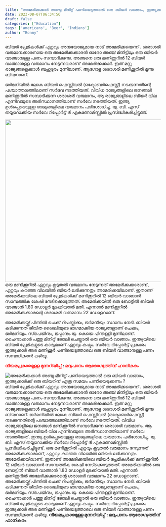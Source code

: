 ```yaml
---
title: "അമേരിക്കക്കാർ അഞ്ചു മിനിറ്റ് പണിയെടുത്താൽ ഒരു ബിയർ വാങ്ങാം, ഇന്ത്യക്കാർക്ക് ഒരു ബിയറിന് എത്ര സമയം പണിയെടുക്കണം ?"
date: 2023-08-07T06:34:56
draft: false
categories: ["Education"]
tags: ['americans', 'Beer', 'Indians']
author: "Bonny"
---
```


ബിയര്‍ പ്രേമികള്‍ക്ക് ഏറ്റവും അനുയോജ്യമായ നാട് അമേരിക്കയെന്ന് . ശരാശരി വരുമാനക്കാരനായ ഒരു അമേരിക്കക്കാരന്‍ ഓരോ അഞ്ച് മിനിട്ടിലും ഒരു ബിയര്‍ വാങ്ങാനുള്ള പണം സമ്പാദിക്കുന്നു. അങ്ങനെ ഒരു മണിക്കൂറില്‍ 12 ബിയര്‍ വാങ്ങാനുള്ള വരുമാനം നേടുന്നവരാണ് അമേരിക്കക്കാര്‍. ഇത് മറ്റു രാജ്യങ്ങളെക്കാള്‍ ബഹുദൂരം മുന്നിലാണ്. ആഗോള ശരാശരി മണിക്കൂറില്‍ മൂന്നു ബിയറാണ്.

ജര്‍മനിയില്‍ ലോക ബിയര്‍ ഫെസ്റ്റിവല്‍ (ഒക്ടോബര്‍ഫെസ്റ്റ്) നടക്കുന്നതിന്റെ പശ്ചാത്തലത്തിലാണ് സര്‍വേ നടത്തിയത്. വിവിധ രാജ്യങ്ങളിലെ ജനങ്ങള്‍ മണിക്കൂറില്‍ സമ്പാദിക്കുന്ന ശരാശരി വരുമാനം, ആ രാജ്യങ്ങളിലെ ബിയര്‍ വില എന്നിവയുടെ അടിസ്ഥാനത്തിലാണ് സര്‍വേ നടത്തിയത്. ഇന്ത്യ ഉള്‍പ്പെടെയുള്ള രാജ്യങ്ങളിലെ വരുമാനം പരിശോധിച്ചു. യു. ബി. എസ് തയ്യാറാക്കിയ സര്‍വേ റിപ്പോര്‍ട്ട് ദി എകണോമിസ്റ്റില്‍ പ്രസിദ്ധീകരിച്ചിട്ടുണ്ട്.

<a href="http://13.232.38.164/wp-content/uploads/2023/08/fwfgggg-2.webp"><img class="size-full wp-image-406442 aligncenter" src="http://13.232.38.164/wp-content/uploads/2023/08/fwfgggg-2.webp" alt="" width="700" height="525" /></a>ഒരു മണിക്കൂറില്‍ ഏറ്റവും കൂടുതല്‍ വരുമാനം നേടുന്നത് അമേരിക്കക്കാരാണ്, ഏറ്റവും കുറഞ്ഞ വിലയില്‍ ബിയര്‍ ലഭിക്കുന്നതും അമേരിക്കയിലാണ്. ഇതാണ് അമേരിക്കയിലെ ബിയര്‍ പ്രേമികള്‍ക്ക് മണിക്കൂറില്‍ 12 ബിയര്‍ വാങ്ങാന്‍ സാമ്പത്തിക ശേഷി നേടിക്കൊടുത്തത്. അമേരിക്കയില്‍ ഒരു ബോട്ടില്‍ ബിയര്‍ വാങ്ങാന്‍ 1.80 ഡോളര്‍ മുടക്കിയാല്‍ മതി. എന്നാല്‍ മണിക്കൂറില്‍ അമേരിക്കക്കാരന്റെ ശരാശരി വരുമാനം 22 ഡോളറാണ്.

അമേരിക്കയ്ക്ക് പിന്നില്‍ ചെക്ക് റിപബ്ലിക്കും, ജര്‍മനിയും സ്ഥാനം നേടി. ബിയര്‍ കുടിക്കുന്നത് ജീവിത ശൈലിയുടെ ഭാഗമാക്കിയ രാജ്യങ്ങളാണ് ചെക്കും, ജര്‍മനിയും. സ്‌പെയിനും, ജപ്പാനും യു. കെയെ പിന്തള്ളി മുന്നിലാണ്. ചൈനാക്കാര്‍ പത്തു മിനിറ്റ് ജോലി ചെയ്താല്‍ ഒരു ബിയര്‍ വാങ്ങാം. ഇന്ത്യയിലെ ബിയര്‍ പ്രേമികളുടെ കാര്യമാണ് ഏറ്റവും കഷ്ടം. സര്‍വേ റിപ്പോര്‍ട്ട് പ്രകാരം ഇന്ത്യക്കാര്‍ അര മണിക്കൂര്‍ പണിയെടുത്താലെ ഒരു ബിയര്‍ വാങ്ങാനുള്ള പണം സമ്പാദിക്കാന്‍ കഴിയൂ.

<strong><span style="color: #ff0000;">നിയമപ്രകാരമുള്ള മുന്നറിയിപ്പ്</span> : <span style="color: #ff0000;">മദ്യപാനം ആരോഗ്യത്തിന് ഹാനികരം</span></strong>


![അമേരിക്കക്കാർ അഞ്ചു മിനിറ്റ് പണിയെടുത്താൽ ഒരു ബിയർ വാങ്ങാം, ഇന്ത്യക്കാർക്ക് ഒരു ബിയറിന് എത്ര സമയം പണിയെടുക്കണം ?](http://13.232.38.164/wp-content/uploads/2023/08/fwfgggg-2.webp)ബിയര്‍ പ്രേമികള്‍ക്ക് ഏറ്റവും അനുയോജ്യമായ നാട് അമേരിക്കയെന്ന് . ശരാശരി വരുമാനക്കാരനായ ഒരു അമേരിക്കക്കാരന്‍ ഓരോ അഞ്ച് മിനിട്ടിലും ഒരു ബിയര്‍ വാങ്ങാനുള്ള പണം സമ്പാദിക്കുന്നു. അങ്ങനെ ഒരു മണിക്കൂറില്‍ 12 ബിയര്‍ വാങ്ങാനുള്ള വരുമാനം നേടുന്നവരാണ് അമേരിക്കക്കാര്‍. ഇത് മറ്റു രാജ്യങ്ങളെക്കാള്‍ ബഹുദൂരം മുന്നിലാണ്. ആഗോള ശരാശരി മണിക്കൂറില്‍ മൂന്നു ബിയറാണ്. ജര്‍മനിയില്‍ ലോക ബിയര്‍ ഫെസ്റ്റിവല്‍ (ഒക്ടോബര്‍ഫെസ്റ്റ്) നടക്കുന്നതിന്റെ പശ്ചാത്തലത്തിലാണ് സര്‍വേ നടത്തിയത്. വിവിധ രാജ്യങ്ങളിലെ ജനങ്ങള്‍ മണിക്കൂറില്‍ സമ്പാദിക്കുന്ന ശരാശരി വരുമാനം, ആ രാജ്യങ്ങളിലെ ബിയര്‍ വില എന്നിവയുടെ അടിസ്ഥാനത്തിലാണ് സര്‍വേ നടത്തിയത്. ഇന്ത്യ ഉള്‍പ്പെടെയുള്ള രാജ്യങ്ങളിലെ വരുമാനം പരിശോധിച്ചു. യു. ബി. എസ് തയ്യാറാക്കിയ സര്‍വേ റിപ്പോര്‍ട്ട് ദി എകണോമിസ്റ്റില്‍ പ്രസിദ്ധീകരിച്ചിട്ടുണ്ട്. [](http://13.232.38.164/wp-content/uploads/2023/08/fwfgggg-2.webp)ഒരു മണിക്കൂറില്‍ ഏറ്റവും കൂടുതല്‍ വരുമാനം നേടുന്നത് അമേരിക്കക്കാരാണ്, ഏറ്റവും കുറഞ്ഞ വിലയില്‍ ബിയര്‍ ലഭിക്കുന്നതും അമേരിക്കയിലാണ്. ഇതാണ് അമേരിക്കയിലെ ബിയര്‍ പ്രേമികള്‍ക്ക് മണിക്കൂറില്‍ 12 ബിയര്‍ വാങ്ങാന്‍ സാമ്പത്തിക ശേഷി നേടിക്കൊടുത്തത്. അമേരിക്കയില്‍ ഒരു ബോട്ടില്‍ ബിയര്‍ വാങ്ങാന്‍ 1.80 ഡോളര്‍ മുടക്കിയാല്‍ മതി. എന്നാല്‍ മണിക്കൂറില്‍ അമേരിക്കക്കാരന്റെ ശരാശരി വരുമാനം 22 ഡോളറാണ്. അമേരിക്കയ്ക്ക് പിന്നില്‍ ചെക്ക് റിപബ്ലിക്കും, ജര്‍മനിയും സ്ഥാനം നേടി. ബിയര്‍ കുടിക്കുന്നത് ജീവിത ശൈലിയുടെ ഭാഗമാക്കിയ രാജ്യങ്ങളാണ് ചെക്കും, ജര്‍മനിയും. സ്‌പെയിനും, ജപ്പാനും യു. കെയെ പിന്തള്ളി മുന്നിലാണ്. ചൈനാക്കാര്‍ പത്തു മിനിറ്റ് ജോലി ചെയ്താല്‍ ഒരു ബിയര്‍ വാങ്ങാം. ഇന്ത്യയിലെ ബിയര്‍ പ്രേമികളുടെ കാര്യമാണ് ഏറ്റവും കഷ്ടം. സര്‍വേ റിപ്പോര്‍ട്ട് പ്രകാരം ഇന്ത്യക്കാര്‍ അര മണിക്കൂര്‍ പണിയെടുത്താലെ ഒരു ബിയര്‍ വാങ്ങാനുള്ള പണം സമ്പാദിക്കാന്‍ കഴിയൂ. **നിയമപ്രകാരമുള്ള മുന്നറിയിപ്പ് : മദ്യപാനം ആരോഗ്യത്തിന് ഹാനികരം**
